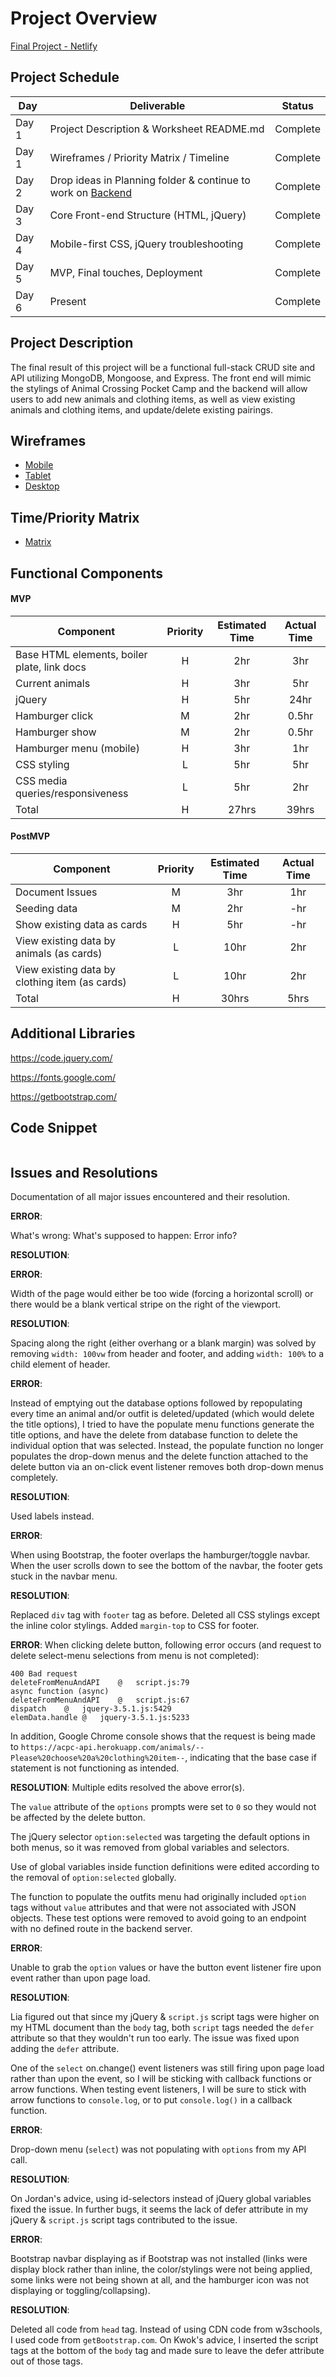 # Project Overview

[Final Project - Netlify](#)

## Project Schedule

|  Day | Deliverable | Status
|---|---| ---|
|Day 1| Project Description & Worksheet README.md | Complete
|Day 1| Wireframes / Priority Matrix / Timeline | Complete
|Day 2| Drop ideas in Planning folder & continue to work on [Backend](https://github.com/weilyl/project-2-backend) | Complete
|Day 3| Core Front-end Structure (HTML, jQuery) | Complete
|Day 4| Mobile-first CSS, jQuery troubleshooting | Complete
|Day 5| MVP, Final touches, Deployment | Complete
|Day 6| Present | Complete

## Project Description

The final result of this project will be a functional full-stack CRUD site and API utilizing MongoDB, Mongoose, and Express. The front end will mimic the stylings of Animal Crossing Pocket Camp and the backend will allow users to add new animals and clothing items, as well as view existing animals and clothing items, and update/delete existing pairings. 

## Wireframes

- [Mobile](https://res.cloudinary.com/dd3nkph31/image/upload/v1596417822/GAProject02/mobile-wireframe_hx2wyq.png)
- [Tablet](https://res.cloudinary.com/dd3nkph31/image/upload/v1596417822/GAProject02/tablet-wireframe_s3hqqy.png)
- [Desktop](https://res.cloudinary.com/dd3nkph31/image/upload/v1596417822/GAProject02/desktop-wireframe_xaqaek.png)

## Time/Priority Matrix 

- [Matrix](https://res.cloudinary.com/dd3nkph31/image/upload/v1596419387/GAProject02/frontendmatrix_uouekk.png)

## Functional Components

#### MVP

| Component | Priority | Estimated Time | Actual Time |
| --- | :---: | :---: | :---: | 
| Base HTML elements, boiler plate, link docs | H | 2hr | 3hr |
| Current animals | H | 3hr | 5hr | 
| jQuery | H | 5hr | 24hr |
| Hamburger click | M | 2hr | 0.5hr |
| Hamburger show | M | 2hr | 0.5hr |
| Hamburger menu (mobile) | H | 3hr | 1hr |
| CSS styling | L | 5hr | 5hr| 
| CSS media queries/responsiveness | L | 5hr | 2hr |
| Total | H | 27hrs | 39hrs | 


#### PostMVP 

| Component | Priority | Estimated Time | Actual Time |
| --- | :---: |  :---: | :---: | 
| Document Issues | M | 3hr | 1hr |
| Seeding data | M | 2hr | -hr |
| Show existing data as cards | H | 5hr | -hr |
| View existing data by animals (as cards) | L | 10hr | 2hr |
| View existing data by clothing item (as cards) | L | 10hr | 2hr |
| Total | H | 30hrs| 5hrs | 

## Additional Libraries

https://code.jquery.com/

https://fonts.google.com/ 

https://getbootstrap.com/


## Code Snippet

```

```

## Issues and Resolutions

Documentation of all major issues encountered and their resolution.

**ERROR**: 

What's wrong:
What's supposed to happen:
Error info?

**RESOLUTION**: 

**ERROR**: 

Width of the page would either be too wide (forcing a horizontal scroll) or there would be a blank vertical stripe on the right of the viewport.

**RESOLUTION**:

Spacing along the right (either overhang or a blank margin) was solved by removing `width: 100vw` from header and footer, and adding `width: 100%` to a child element of header. 



**ERROR**: 

Instead of emptying out the database options followed by repopulating every time an animal and/or outfit is deleted/updated (which would delete the title options), I tried to have the populate menu functions generate the title options, and have the delete from database function to delete the individual option that was selected. Instead, the populate function no longer populates the drop-down menus and the delete function attached to the delete button via an on-click event listener removes both drop-down menus completely.

**RESOLUTION**: 

Used labels instead.



**ERROR**:

When using Bootstrap, the footer overlaps the hamburger/toggle navbar. When the user scrolls down to see the bottom of the navbar, the footer gets stuck in the navbar menu.  

**RESOLUTION**:

Replaced `div` tag with `footer` tag as before. Deleted all CSS stylings except the inline color stylings. Added `margin-top` to CSS for footer. 



**ERROR**:
When clicking delete button, following error occurs (and request to delete select-menu selections from menu is not completed):
```
400 Bad request
deleteFromMenuAndAPI	@	script.js:79
async function (async)		
deleteFromMenuAndAPI	@	script.js:67
dispatch	@	jquery-3.5.1.js:5429
elemData.handle	@	jquery-3.5.1.js:5233
```

In addition, Google Chrome console shows that the request is being made to `https://acpc-api.herokuapp.com/animals/--Please%20choose%20a%20clothing%20item--`, indicating that the base case if statement is not functioning as intended. 

**RESOLUTION**:
Multiple edits resolved the above error(s). 

The `value` attribute of the `options` prompts were set to `0` so they would not be affected by the delete button.

The jQuery selector `option:selected` was targeting the default options in both menus, so it was removed from global variables and selectors. 

Use of global variables inside function definitions were edited according to the removal of `option:selected` globally. 

The function to populate the outfits menu had originally included `option` tags without `value` attributes and that were not associated with JSON objects. These test options were removed to avoid going to an endpoint with no defined route in the backend server. 



**ERROR**: 

Unable to grab the `option` values or have the button event listener fire upon event rather than upon page load.

**RESOLUTION**: 

Lia figured out that since my jQuery & `script.js` script tags were higher on my HTML document than the `body` tag, both `script` tags needed the `defer` attribute so that they wouldn't run too early. The issue was fixed upon adding the `defer` attribute. 

One of the `select` on.change() event listeners was still firing upon page load rather than upon the event, so I will be sticking with callback functions or arrow functions. When testing event listeners, I will be sure to stick with arrow functions to `console.log`, or to put `console.log()` in a callback function.



**ERROR**: 

Drop-down menu (`select`) was not populating with `options` from my API call.

**RESOLUTION**: 

On Jordan's advice, using id-selectors instead of jQuery global variables fixed the issue. In further bugs, it seems the lack of defer attribute in my jQuery & `script.js` script tags contributed to the issue. 



**ERROR**: 

Bootstrap navbar displaying as if Bootstrap was not installed (links were display block rather than inline, the color/stylings were not being applied, some links were not being shown at all, and the hamburger icon was not displaying or toggling/collapsing).

**RESOLUTION**: 

Deleted all code from `head` tag. Instead of using CDN code from w3schools, I used code from `getBootstrap.com`. On Kwok's advice, I inserted the script tags at the bottom of the `body` tag and made sure to leave the defer attribute out of those tags.